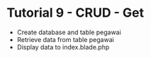 # Tutorial 9 - CRUD - Get

 - Create database and table pegawai
 - Retrieve data from table pegawai
 - Display data to index.blade.php
